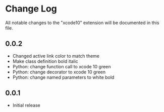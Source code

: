 # Change Log

All notable changes to the "xcode10" extension will be documented in this file.

## 0.0.2

- Changed active link color to match theme
- Make class definition bold italic
- Python: change function call to xcode 10 green
- Python: change decorator to xcode 10 green
- Python: change named parameters to white bold

## 0.0.1

- Initial release
